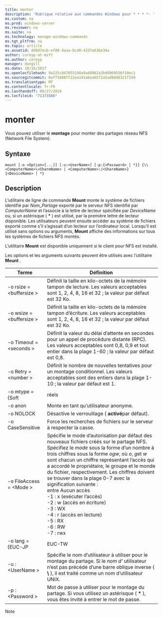 ```yaml
---
title: monter
description: 'Rubrique relative aux commandes Windows pour * * * *- '
ms.custom: na
ms.prod: windows-server
ms.reviewer: na
ms.suite: na
ms.technology: manage-windows-commands
ms.tgt_pltfrm: na
ms.topic: article
ms.assetid: dd9d7ecb-ef00-4aaa-bcd0-423fa636e34a
author: coreyp-at-msft
ms.author: coreyp
manager: dongill
ms.date: 10/16/2017
ms.openlocfilehash: 9a225c847055198a9a48962a3b40969556f10ec1
ms.sourcegitcommit: 6aff3d88ff22ea141a6ea6572a5ad8dd6321f199
ms.translationtype: MT
ms.contentlocale: fr-FR
ms.lasthandoff: 09/27/2019
ms.locfileid: "71373586"
---
```

# <a name="mount"></a>monter



Vous pouvez utiliser le **montage** pour monter des partages réseau NFS (Network File System).

## <a name="syntax"></a>Syntaxe

```
mount [-o <Option>[...]] [-u:<UserName>] [-p:{<Password> | *}] {\\<ComputerName>\<ShareName> | <ComputerName>:/<ShareName>} {<DeviceName> | *}
```

## <a name="description"></a>Description

L’utilitaire de ligne de commande **Mount** monte le système de fichiers identifié par *Nom_Partage* exporté par le serveur NFS identifié par *ComputerName* et l’associe à la lettre de lecteur spécifiée par *DeviceName* ou, si un astérisque ( **&#42;** ) est utilisé, par la première lettre de lecteur disponible. Les utilisateurs peuvent ensuite accéder au système de fichiers exporté comme s’il s’agissait d’un lecteur sur l’ordinateur local. Lorsqu’il est utilisé sans options ou arguments, **Mount** affiche des informations sur tous les systèmes de fichiers NFS montés.

L’utilitaire **Mount** est disponible uniquement si le client pour NFS est installé.

Les options et les arguments suivants peuvent être utilisés avec l’utilitaire **Mount** .


|          Terme          |                                                                                                                                                                                                                                                Définition                                                                                                                                                                                                                                                |
|------------------------|----------------------------------------------------------------------------------------------------------------------------------------------------------------------------------------------------------------------------------------------------------------------------------------------------------------------------------------------------------------------------------------------------------------------------------------------------------------------------------------------------------|
| -o rsize = \<buffersize > |                                                                                                                                                                                            Définit la taille en kilo-octets de la mémoire tampon de lecture. Les valeurs acceptables sont 1, 2, 4, 8, 16 et 32 ; la valeur par défaut est 32 Ko.                                                                                                                                                                                            |
| -o wsize = \<buffersize > |                                                                                                                                                                                           Définit la taille en kilo-octets de la mémoire tampon d’écriture. Les valeurs acceptables sont 1, 2, 4, 8, 16 et 32 ; la valeur par défaut est 32 Ko.                                                                                                                                                                                            |
| -o Timeout = \<seconds >  |                                                                                                                                                                       Définit la valeur du délai d’attente en secondes pour un appel de procédure distante (RPC). Les valeurs acceptables sont 0,8, 0,9 et tout entier dans la plage 1-60 ; la valeur par défaut est 0,8.                                                                                                                                                                       |
|   -o Retry = \<number >   |                                                                                                                                                                                             Définit le nombre de nouvelles tentatives pour un montage conditionnel. Les valeurs acceptables sont des entiers dans la plage 1-10 ; la valeur par défaut est 1.                                                                                                                                                                                             |
|     -o mtype = {Soft     |                                                                                                                                                                                                                                                  réels                                                                                                                                                                                                                                                   |
|        -o anon         |                                                                                                                                                                                                                                       Monte en tant qu’utilisateur anonyme.                                                                                                                                                                                                                                       |
|       -o NOLOCK        |                                                                                                                                                                                                                                Désactive le verrouillage ( **activé**par défaut).                                                                                                                                                                                                                                |
|    -o CaseSensitive    |                                                                                                                                                                                                                         Force les recherches de fichiers sur le serveur à respecter la casse.                                                                                                                                                                                                                          |
| -o FileAccess = \<Mode >  | Spécifie le mode d’autorisation par défaut des nouveaux fichiers créés sur le partage NFS. Spécifiez le *mode* sous la forme d’un nombre à trois chiffres sous la forme *ogw*, où *o*, *g*et *w* sont chacun un chiffre représentant l’accès qui a accordé le propriétaire, le groupe et le monde du fichier, respectivement. Les chiffres doivent se trouver dans la plage 0-7 avec la signification suivante :</br>entre Aucun accès</br>-1 : x (exécuter l’accès)</br>-2 : w (accès en écriture)</br>-3 : WX</br>-4 : r (accès en lecture)</br>-5 : RX</br>-6 : RW</br>-7 : rwx |
|    -o lang = {EUC-JP     |                                                                                                                                                                                                                                                  EUC-TW                                                                                                                                                                                                                                                  |
|     -u : \<UserName >     |                                                                                                                                                                             Spécifie le nom d’utilisateur à utiliser pour le montage du partage. Si le *nom d'* utilisateur n’est pas précédé d’une barre oblique inverse ( **\\** ), il est traité comme un nom d’utilisateur UNIX.                                                                                                                                                                             |
|     -p : \<Password >     |                                                                                                                                                                                          Mot de passe à utiliser pour le montage du partage. Si vous utilisez un astérisque ( **&#42;** ), vous êtes invité à entrer le mot de passe.                                                                                                                                                                                          |

> [!NOTE]
